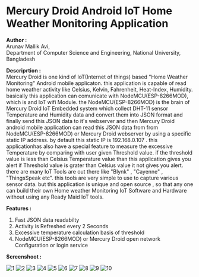 # Mercury Droid Android IoT Home Weather Monitoring Application

<b>Author :</b> <br>
Arunav Mallik Avi, <br>
Department of Computer Science and Engineering, 
National University, Bangladesh

<b>Descriprtion :</b> <br>
Mercury Droid is one kind of IoT(Internet of things) based "Home Weather Monitoring"
Android mobile applicaton. this application is capable of read home weather activity
like Celsius, Kelvin, Fahrenheit, Heat-Index, Humidity. basically this application can 
comunicate with NodeMCU(ESP-8266MOD), which is and IoT wifi Module. the NodeMCU(ESP-8266MOD) 
is the brain of Mercury Droid IoT Embedded system which collect DHT-11 sensor Temperature
and Humidity data and convert them into JSON format and finally send this JSON data to it's 
webserver and then Mercury Droid android mobile application can read this JSON data from
from NodeMCU(ESP-8266MOD) or Mercury Droid webserver by using a specific static IP address. 
by default this static IP is 192.168.0.107 . this applicationhas also have a special feature to
measure the excessive Temperature by comparing with user given Threshold value. 
if the threshold value is less than Celsius Temperature value than this application 
gives you alert if Threshold value is grater than Celsius value it not gives you alert. 
there are many IoT Tools are out there like "Blynk" , "Cayenne" , "ThingsSpeak etc". 
this tools are very simple to use to capture various sensor data. but this application is unique and open source , 
so that any one can build their own Home weather Monitoring IoT Software and Hardware without using any Ready Maid IoT tools. 

<b>Features :</b>
1. Fast JSON data readabilty
2. Activity is Refreshed every 2 Seconds
3. Excessive temperature calculation basis of threshold
4. NodeMCU(ESP-8266MOD) or Mercury Droid open network Configuration or login service

<b>Screenshoot : </b><br>

![1](https://user-images.githubusercontent.com/21225215/39982715-0bea3f12-5777-11e8-9745-6b90d0f02f3d.png) ![2](https://user-images.githubusercontent.com/21225215/39982716-0c2bc6f8-5777-11e8-8705-cf9fc1ab1aca.png) ![3](https://user-images.githubusercontent.com/21225215/39982717-0c7d6b8e-5777-11e8-9313-b803659d2444.png) ![4](https://user-images.githubusercontent.com/21225215/39982718-0cbcb62c-5777-11e8-94f9-30f930db1973.png) ![5](https://user-images.githubusercontent.com/21225215/39982719-0d41f4a4-5777-11e8-9279-36912e4c69bc.png) ![6](https://user-images.githubusercontent.com/21225215/39982721-0da20b28-5777-11e8-8047-9b339fc6529b.png) ![7](https://user-images.githubusercontent.com/21225215/39982722-0de0d1d2-5777-11e8-96f9-a17d74b7615d.png) ![8](https://user-images.githubusercontent.com/21225215/39982723-0e208a48-5777-11e8-8610-69191fbaac00.png) ![9](https://user-images.githubusercontent.com/21225215/39982725-0e5ebca0-5777-11e8-837e-b2b1b38cbc76.png) ![10](https://user-images.githubusercontent.com/21225215/39982726-0e9bc122-5777-11e8-9600-583d19afccff.png)
